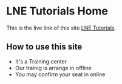 # LNE Tutorials Home

This is the live link of this site [LNE Tutorials](https://lne-tutorial.netlify.app/).

## How to use this site

* It's a Training center
* Our trainig is arrange in offline
* You may confirm your seat in online

